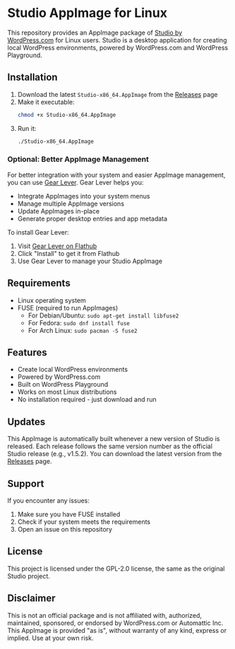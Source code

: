 # Studio AppImage for Linux

This repository provides an AppImage package of [Studio by WordPress.com](https://github.com/Automattic/studio) for Linux users. Studio is a desktop application for creating local WordPress environments, powered by WordPress.com and WordPress Playground.

## Installation

1. Download the latest `Studio-x86_64.AppImage` from the [Releases](https://github.com/yasershahi/studio-appimage/releases) page
2. Make it executable:
   ```bash
   chmod +x Studio-x86_64.AppImage
   ```
3. Run it:
   ```bash
   ./Studio-x86_64.AppImage
   ```

### Optional: Better AppImage Management

For better integration with your system and easier AppImage management, you can use [Gear Lever](https://flathub.org/apps/it.mijorus.gearlever). Gear Lever helps you:
- Integrate AppImages into your system menus
- Manage multiple AppImage versions
- Update AppImages in-place
- Generate proper desktop entries and app metadata

To install Gear Lever:
1. Visit [Gear Lever on Flathub](https://flathub.org/apps/it.mijorus.gearlever)
2. Click "Install" to get it from Flathub
3. Use Gear Lever to manage your Studio AppImage

## Requirements

- Linux operating system
- FUSE (required to run AppImages)
  - For Debian/Ubuntu: `sudo apt-get install libfuse2`
  - For Fedora: `sudo dnf install fuse`
  - For Arch Linux: `sudo pacman -S fuse2`

## Features

- Create local WordPress environments
- Powered by WordPress.com
- Built on WordPress Playground
- Works on most Linux distributions
- No installation required - just download and run

## Updates

This AppImage is automatically built whenever a new version of Studio is released. Each release follows the same version number as the official Studio release (e.g., v1.5.2). You can download the latest version from the [Releases](https://github.com/yasershahi/studio-appimage/releases) page.

## Support

If you encounter any issues:
1. Make sure you have FUSE installed
2. Check if your system meets the requirements
3. Open an issue on this repository

## License

This project is licensed under the GPL-2.0 license, the same as the original Studio project.

## Disclaimer

This is not an official package and is not affiliated with, authorized, maintained, sponsored, or endorsed by WordPress.com or Automattic Inc. This AppImage is provided "as is", without warranty of any kind, express or implied. Use at your own risk. 